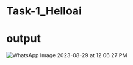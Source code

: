 # Task-1_Helloai
# output

![WhatsApp Image 2023-08-29 at 12 06 27 PM](https://github.com/rahulgouda7/Task-1_Helloai/assets/94516425/fa0d4aae-81bb-47bc-808e-5cabb8b5b8b7)
